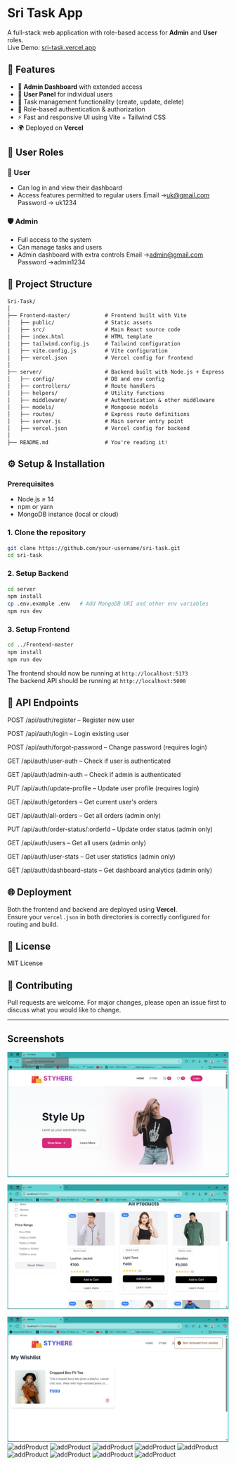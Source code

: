 # Sri Task App

A full-stack web application with role-based access for **Admin** and **User** roles.  
Live Demo: [sri-task.vercel.app](https://sri-task.vercel.app/)

## 🚀 Features

- 💼 **Admin Dashboard** with extended access
- 👤 **User Panel** for individual users
- 🧾 Task management functionality (create, update, delete)
- 🔐 Role-based authentication & authorization
- ⚡ Fast and responsive UI using Vite + Tailwind CSS
- 🌍 Deployed on **Vercel**

## 👥 User Roles

### 👤 User
- Can log in and view their dashboard
- Access features permitted to regular users
Email ->uk@gmail.com
Password -> uk1234

### 🛡️ Admin
- Full access to the system
- Can manage tasks and users
- Admin dashboard with extra controls
Email ->admin@gmail.com
Password ->admin1234

## 📁 Project Structure

```
Sri-Task/
│
├── Frontend-master/           # Frontend built with Vite
│   ├── public/                # Static assets
│   ├── src/                   # Main React source code
│   ├── index.html             # HTML template
│   ├── tailwind.config.js     # Tailwind configuration
│   ├── vite.config.js         # Vite configuration
│   ├── vercel.json            # Vercel config for frontend
│
├── server/                    # Backend built with Node.js + Express
│   ├── config/                # DB and env config
│   ├── controllers/           # Route handlers
│   ├── helpers/               # Utility functions
│   ├── middleware/            # Authentication & other middleware
│   ├── models/                # Mongoose models
│   ├── routes/                # Express route definitions
│   ├── server.js              # Main server entry point
│   ├── vercel.json            # Vercel config for backend
│
├── README.md                  # You're reading it!
```

## ⚙️ Setup & Installation

### Prerequisites

- Node.js ≥ 14
- npm or yarn
- MongoDB instance (local or cloud)

### 1. Clone the repository

```bash
git clone https://github.com/your-username/sri-task.git
cd sri-task
```

### 2. Setup Backend

```bash
cd server
npm install
cp .env.example .env   # Add MongoDB URI and other env variables
npm run dev
```

### 3. Setup Frontend

```bash
cd ../Frontend-master
npm install
npm run dev
```

The frontend should now be running at `http://localhost:5173`  
The backend API should be running at `http://localhost:5000`

## 📝 API Endpoints

POST /api/auth/register – Register new user

POST /api/auth/login – Login existing user

POST /api/auth/forgot-password – Change password (requires login)

GET /api/auth/user-auth – Check if user is authenticated

GET /api/auth/admin-auth – Check if admin is authenticated

PUT /api/auth/update-profile – Update user profile (requires login)

GET /api/auth/getorders – Get current user's orders

GET /api/auth/all-orders – Get all orders (admin only)

PUT /api/auth/order-status/:orderId – Update order status (admin only)

GET /api/auth/users – Get all users (admin only)

GET /api/auth/user-stats – Get user statistics (admin only)

GET /api/auth/dashboard-stats – Get dashboard analytics (admin only)

## 🌐 Deployment

Both the frontend and backend are deployed using **Vercel**.  
Ensure your `vercel.json` in both directories is correctly configured for routing and build.

## 📄 License

MIT License

## 🤝 Contributing

Pull requests are welcome. For major changes, please open an issue first to discuss what you would like to change.

---



## Screenshots

![screenshot1](./screenshots/a.jpg)

![screenshot3](./screenshots/c.jpg)

![screenshot2](./screenshots/b.jpg)
![addProduct](./screenshots/Screenshot(131).png)
![addProduct](./screenshots/Screenshot(132).png)
![addProduct](./screenshots/Screenshot(135).png)
![addProduct](./screenshots/Screenshot(138).png)
![addProduct](./screenshots/Screenshot(139).png)
![addProduct](./screenshots/Screenshot(140).png)
![addProduct](./screenshots/Screenshot(141).png)
![addProduct](./screenshots/Screenshot(142).png)
![addProduct](./screenshots/Screenshot(130).png)







